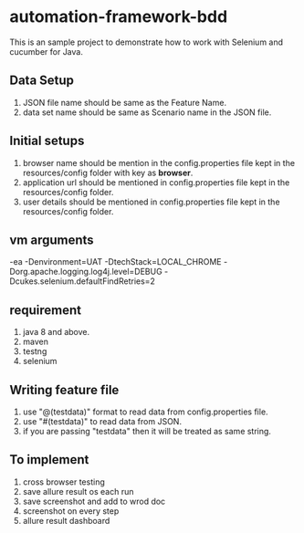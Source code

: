 # automation-framework-bdd
This is an sample project to demonstrate how to work with Selenium and cucumber for Java.

## Data Setup
1. JSON file name should be same as the Feature Name.
2. data set name should be same as Scenario name in the JSON file.

## Initial setups
1. browser name should be mention in the config.properties file kept in the resources/config folder with key as **browser**.
2. application url should be mentioned in config.properties file kept in the resources/config folder.
3. user details should be mentioned in config.properties file kept in the resources/config folder.

## vm arguments
-ea
-Denvironment=UAT
-DtechStack=LOCAL_CHROME
-Dorg.apache.logging.log4j.level=DEBUG
-Dcukes.selenium.defaultFindRetries=2

## requirement
1. java 8 and above.
2. maven
3. testng
4. selenium

## Writing feature file
1. use "@(testdata)" format to read data from config.properties file.
2. use "#(testdata)" to read data from JSON.
3. if you are passing "testdata" then it will be treated as same string.

## To implement
1. cross browser testing
2. save allure result os each run
3. save screenshot and add to wrod doc
4. screenshot on every step
5. allure result dashboard

